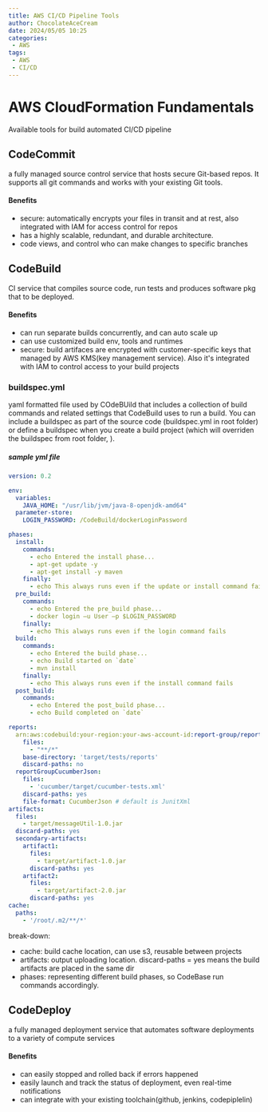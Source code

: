 ```yaml
---
title: AWS CI/CD Pipeline Tools
author: ChocolateAceCream
date: 2024/05/05 10:25
categories:
 - AWS
tags:
 - AWS
 - CI/CD
---
```


# AWS CloudFormation Fundamentals <Badge text="CI/CD" type="warning" />
Available tools for build automated CI/CD pipeline

## CodeCommit
a fully managed source control service that hosts secure Git-based repos. It supports all git commands and works with your existing Git tools.
#### Benefits
- secure: automatically encrypts your files in transit and at rest, also integrated with IAM for access control for repos
- has a highly scalable, redundant, and durable architecture.
- code views, and control who can make changes to specific branches

## CodeBuild
CI service that compiles source code, run tests and produces software pkg that to be deployed.
#### Benefits
- can run separate builds concurrently, and can auto scale up
- can use customized build env, tools and runtimes
- secure: build artifaces are encrypted with customer-specific keys that managed by AWS KMS(key management service). Also it's integrated with IAM to control access to your build projects
### buildspec.yml
yaml formatted file used by COdeBUild that includes a collection of build commands and related settings that CodeBuild uses to run a build. You can include a buildspec as part of the source code (buildspec.yml in root folder) or define a buildspec when you create a build project (which will overriden the buildspec from root folder, ).
##### sample yml file
```yml
version: 0.2

env:
  variables:
    JAVA_HOME: "/usr/lib/jvm/java-8-openjdk-amd64"
  parameter-store:
    LOGIN_PASSWORD: /CodeBuild/dockerLoginPassword

phases:
  install:
    commands:
      - echo Entered the install phase...
      - apt-get update -y
      - apt-get install -y maven
    finally:
      - echo This always runs even if the update or install command fails
  pre_build:
    commands:
      - echo Entered the pre_build phase...
      - docker login –u User –p $LOGIN_PASSWORD
    finally:
      - echo This always runs even if the login command fails
  build:
    commands:
      - echo Entered the build phase...
      - echo Build started on `date`
      - mvn install
    finally:
      - echo This always runs even if the install command fails
  post_build:
    commands:
      - echo Entered the post_build phase...
      - echo Build completed on `date`

reports:
  arn:aws:codebuild:your-region:your-aws-account-id:report-group/report-group-name-1:
    files:
      - "**/*"
    base-directory: 'target/tests/reports'
    discard-paths: no
  reportGroupCucumberJson:
    files:
      - 'cucumber/target/cucumber-tests.xml'
    discard-paths: yes
    file-format: CucumberJson # default is JunitXml
artifacts:
  files:
    - target/messageUtil-1.0.jar
  discard-paths: yes
  secondary-artifacts:
    artifact1:
      files:
        - target/artifact-1.0.jar
      discard-paths: yes
    artifact2:
      files:
        - target/artifact-2.0.jar
      discard-paths: yes
cache:
  paths:
    - '/root/.m2/**/*'
```
break-down:
- cache: build cache location, can use s3, reusable between projects
- artifacts: output uploading location. discard-paths = yes means the build artifacts are placed in the same dir
- phases: representing different build phases, so CodeBase run commands accordingly.

## CodeDeploy
a fully managed deployment service that automates software deployments to a variety of compute services
#### Benefits
- can easily stopped and rolled back if errors happened
- easily launch and track the status of deployment, even real-time notifications
- can integrate with your existing toolchain(github, jenkins, codepiplelin)

